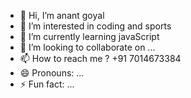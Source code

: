 - 👋 Hi, I’m anant goyal
- 👀 I’m interested in coding and sports
- 🌱 I’m currently learning javaScript
- 💞️ I’m looking to collaborate on ...
- 📫 How to reach me ? +91 7014673384
- 😄 Pronouns: ...
- ⚡ Fun fact: ...

<!---
anantgoyal45/anantgoyal45 is a ✨ special ✨ repository because its `README.md` (this file) appears on your GitHub profile.
You can click the Preview link to take a look at your changes.
--->
